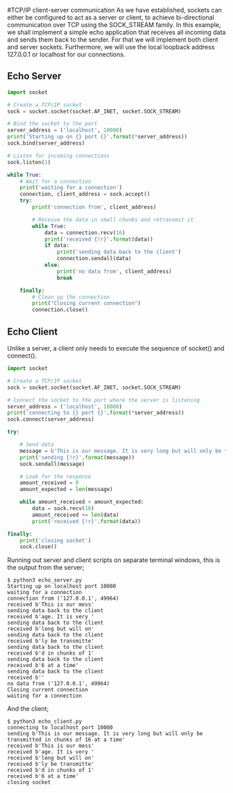 #TCP/IP client-server communication
As we have established, sockets can either be configured to act as a server or client, 
to achieve bi-directional communication over TCP using the SOCK_STREAM family. In this example, 
we shall implement a simple echo application that receives all incoming data and sends them back to the sender. 
For that we will implement both client and server sockets. 
Furthermore, we will use the local loopback address 127.0.0.1 or localhost for our connections.

## Echo Server
```python
import socket

# Create a TCP/IP socket
sock = socket.socket(socket.AF_INET, socket.SOCK_STREAM)

# Bind the socket to the port
server_address = ('localhost', 10000)
print('Starting up on {} port {}'.format(*server_address))
sock.bind(server_address)

# Listen for incoming connections
sock.listen(1)

while True:
    # Wait for a connection
    print('waiting for a connection')
    connection, client_address = sock.accept()
    try:
        print('connection from', client_address)

        # Receive the data in small chunks and retransmit it
        while True:
            data = connection.recv(16)
            print('received {!r}'.format(data))
            if data:
                print('sending data back to the client')
                connection.sendall(data)
            else:
                print('no data from', client_address)
                break

    finally:
        # Clean up the connection
        print("Closing current connection")
        connection.close()
```
## Echo Client
Unlike a server, a client only needs to execute the sequence of socket() and connect().

```python
import socket

# Create a TCP/IP socket
sock = socket.socket(socket.AF_INET, socket.SOCK_STREAM)

# Connect the socket to the port where the server is listening
server_address = ('localhost', 10000)
print('connecting to {} port {}'.format(*server_address))
sock.connect(server_address)

try:

    # Send data
    message = b'This is our message. It is very long but will only be transmitted in chunks of 16 at a time'
    print('sending {!r}'.format(message))
    sock.sendall(message)

    # Look for the response
    amount_received = 0
    amount_expected = len(message)

    while amount_received < amount_expected:
        data = sock.recv(16)
        amount_received += len(data)
        print('received {!r}'.format(data))

finally:
    print('closing socket')
    sock.close()
 ```
 
 Running out server and client scripts on separate terminal windows, this is the output from the server;
 
 ```
$ python3 echo_server.py
Starting up on localhost port 10000
waiting for a connection
connection from ('127.0.0.1', 49964)
received b'This is our mess'
sending data back to the client
received b'age. It is very '
sending data back to the client
received b'long but will on'
sending data back to the client
received b'ly be transmitte'
sending data back to the client
received b'd in chunks of 1'
sending data back to the client
received b'6 at a time'
sending data back to the client
received b''
no data from ('127.0.0.1', 49964)
Closing current connection
waiting for a connection
```
And the client;
```
$ python3 echo_client.py                                                                                             connecting to localhost port 10000
sending b'This is our message. It is very long but will only be transmitted in chunks of 16 at a time'
received b'This is our mess'
received b'age. It is very '
received b'long but will on'
received b'ly be transmitte'
received b'd in chunks of 1'
received b'6 at a time'
closing socket
```
